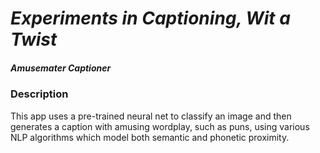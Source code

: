 # _Experiments in Captioning, Wit a Twist_
##### Amusemater Captioner


### Description

This app uses a pre-trained neural net to classify an image and then generates a caption with amusing wordplay, such as puns, using various NLP algorithms which model both semantic and phonetic proximity.
